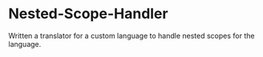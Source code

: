 # Nested-Scope-Handler
Written a translator for a custom language to handle nested scopes for the language. 
